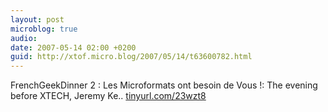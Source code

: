 ```yaml
---
layout: post
microblog: true
audio: 
date: 2007-05-14 02:00 +0200
guid: http://xtof.micro.blog/2007/05/14/t63600782.html
---
```

FrenchGeekDinner 2 : Les Microformats ont besoin de Vous !:  The evening before XTECH, Jeremy Ke.. [tinyurl.com/23wzt8](http://tinyurl.com/23wzt8)
